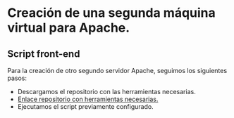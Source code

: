 # Creación de una segunda máquina virtual para Apache.


## Script front-end

Para la creación de otro segundo servidor Apache, seguimos los siguientes pasos:
- Descargamos el repositorio con las herramientas necesarias.
- [Enlace repositorio con herramientas necesarias.][GitHub]
- Ejecutamos el script previamente configurado.




[GitHub]: https://github.com/jacobo87/IAW-Practica04
